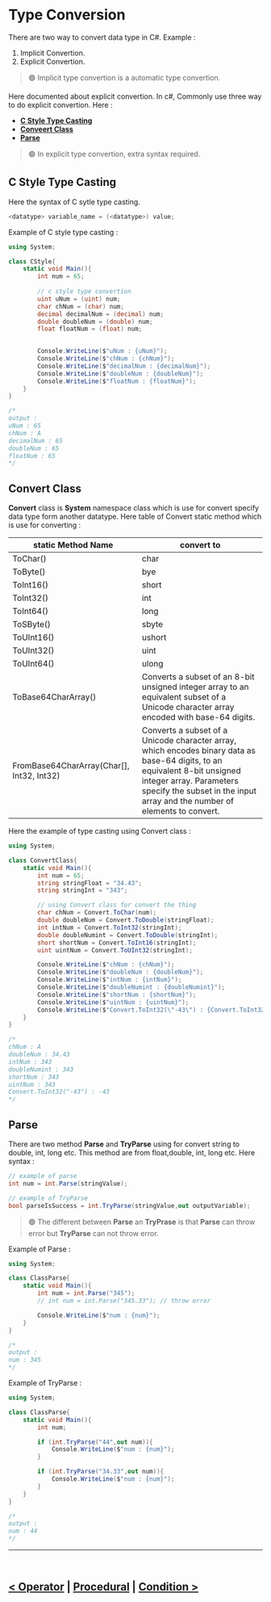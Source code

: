 Type Conversion
================

There are two way to convert data type in C#. Example : 
1. Implicit Convertion.
2. Explicit Convertion.

> 🟢 Implicit type convertion is a automatic type convertion.

Here documented about explicit convertion. In c#, Commonly use three way to do explicit convertion. Here : 
- **[C Style Type Casting](#c-style-type-casting)**
- **[Conveert Class](#convert-class)**
- **[Parse](#parse)**

> 🟢 In explicit type convertion, extra syntax required.

## C Style Type Casting
Here the syntax of C sytle type casting.
```cs
<datatype> variable_name = (<datatype>) value;
```

Example of C style type casting : 
```cs
using System;

class CStyle{
    static void Main(){
        int num = 65;
        
        // c style type convertion
        uint uNum = (uint) num;
        char chNum = (char) num;
        decimal decimalNum = (decimal) num;
        double doubleNum = (double) num;
        float floatNum = (float) num;
        

        Console.WriteLine($"uNum : {uNum}");
        Console.WriteLine($"chNum : {chNum}");
        Console.WriteLine($"decimalNum : {decimalNum}");
        Console.WriteLine($"doubleNum : {doubleNum}");
        Console.WriteLine($"floatNum : {floatNum}");
    }
}

/*
output :
uNum : 65
chNum : A
decimalNum : 65
doubleNum : 65
floatNum : 65
*/
```
## Convert Class
**Convert** class is **System** namespace class which is use for convert specify data type form another datatype. Here table of Convert static method which is use for converting : 

| static Method Name  | convert to                                                           |
|---------------------|----------------------------------------------------------------------|
| ToChar()            | char |
| ToByte()            | bye  |
| ToInt16()           | short|
| ToInt32()           | int |
| ToInt64()           | long|
| ToSByte()           | sbyte|
| ToUInt16()          | ushort|
| ToUInt32()          | uint |
| ToUInt64()          | ulong|
| ToBase64CharArray() | 	Converts a subset of an 8-bit unsigned integer array to an equivalent subset of a Unicode character array encoded with base-64 digits. |
| FromBase64CharArray(Char[], Int32, Int32) | Converts a subset of a Unicode character array, which encodes binary data as base-64 digits, to an equivalent 8-bit unsigned integer array. Parameters specify the subset in the input array and the number of elements to convert. |

Here the example of type casting using Convert class : 
```cs
using System;

class ConvertClass{
    static void Main(){
        int num = 65;
        string stringFloat = "34.43";
        string stringInt = "343";

        // using Convert class for convert the thing
        char chNum = Convert.ToChar(num);
        double doubleNum = Convert.ToDouble(stringFloat);
        int intNum = Convert.ToInt32(stringInt);
        double doubleNumint = Convert.ToDouble(stringInt);
        short shortNum = Convert.ToInt16(stringInt);
        uint uintNum = Convert.ToUInt32(stringInt);

        Console.WriteLine($"chNum : {chNum}");
        Console.WriteLine($"doubleNum : {doubleNum}");
        Console.WriteLine($"intNum : {intNum}");
        Console.WriteLine($"doubleNumint : {doubleNumint}");
        Console.WriteLine($"shortNum : {shortNum}");
        Console.WriteLine($"uintNum : {uintNum}");
        Console.WriteLine($"Convert.ToInt32(\"-43\") : {Convert.ToInt32("-43")}");
    }
}

/*
chNum : A
doubleNum : 34.43
intNum : 343
doubleNumint : 343
shortNum : 343
uintNum : 343
Convert.ToInt32("-43") : -43
*/
```

## Parse
There are two method **Parse** and **TryParse** using for convert string to double, int, long etc. This method are from float,double, int, long etc. Here syntax : 
```cs
// example of parse
int num = int.Parse(stringValue);

// example of TryParse
bool parseIsSuccess = int.TryParse(stringValue,out outputVariable);
```

> 🟢 The different between **Parse** an **TryPrase** is that **Parse** can throw error but **TryParse** can not throw error.

Example of Parse : 
```cs
using System;

class ClassParse{
    static void Main(){
        int num = int.Parse("345");
        // int num = int.Parse("345.33"); // throw error

        Console.WriteLine($"num : {num}");
    }
}

/*
output : 
num : 345
*/
```

Example of TryParse : 
```cs
using System;

class ClassParse{
    static void Main(){
        int num;

        if (int.TryParse("44",out num)){
            Console.WriteLine($"num : {num}");
        }

        if (int.TryParse("34.33",out num)){
            Console.WriteLine($"num : {num}");
        }
    }
}

/*
output : 
num : 44
*/
```

<hr />
<br />

[< Operator](./../10.operator/operaotr.md) | [Procedural](./../section_01.md) | [Condition >](./../12.condition/condition.md)
------------------------